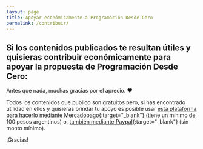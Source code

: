 ```yaml
---
layout: page
title: Apoyar económicamente a Programación Desde Cero
permalink: /contribuir/
---
```


## Si los contenidos publicados te resultan útiles y quisieras contribuir económicamente para apoyar la propuesta de Programación Desde Cero:

Antes que nada, muchas gracias por el aprecio. ❤️

Todos los contenidos que publico son gratuitos pero, si has encontrado utilidad en ellos y quisieras brindar tu apoyo es posible usar [esta plataforma para hacerlo mediante Mercadopago](https://cafecito.app/programaciondesde0){:target="_blank"} (tiene un mínimo de 100 pesos argentinos) o, [también mediante Paypal](https://www.paypal.me/ProgramacionDesde0){:target="_blank"} (sin monto mínimo).

¡Gracias!

